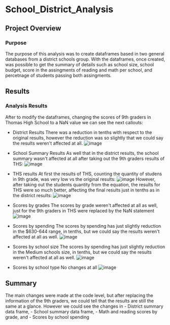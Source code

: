 # School_District_Analysis

## Project Overview
### Purpose
The purpose of this analysis was to create dataframes based in two general databases from a district schools group. With the dataframes, once created, was possible to get the summary of details such as school size, school budget, score in the assingments of reading and math per school, and percetnage of students passing both assingments.

## Results
### Analysis Results
After to modify the dataframes, changing the scores of 9th graders in Thomas High School to a NaN value we can see the next callouts:

- District Results
There was a reduction in tenths with respect to the original results, however the reduction was so slightly that we could say the results weren't affected at all.
![image](https://user-images.githubusercontent.com/96214489/151728638-a35fe898-f143-4edb-a4ce-cf82be297ec7.png)

- School Summary Results
As well that in the district results, the school summary wasn't affected at all after taking out the 9th graders results of THS:
![image](https://user-images.githubusercontent.com/96214489/151729069-016348bd-73a8-421c-8517-bf98da599266.png)

- THS results
At first the results of THS, counting the quantity of studens in 9th grade, was very low vs the original results:
![image](https://user-images.githubusercontent.com/96214489/151728184-5b2d1bb2-fbce-4447-b3de-569bf32868f1.png)
However, after taking out the students quantity from the equation, the results for THS were so much better, affecting the final results just in tenths as in the district results:
![image](https://user-images.githubusercontent.com/96214489/151728474-1537b613-c0f9-482f-9b1d-6bd948247f44.png)

- Scores by grades
The scores by grade weren't affected at all as well, just for the 9th graders in THS were replaced by the NaN statement
![image](https://user-images.githubusercontent.com/96214489/151729620-20cdeb2a-1c27-43ab-96ca-b08e4529f18b.png)

- Scores by spending
The scores by spending has just slightly reduction in the $630-644 range, in tenths, but we could say the results weren't affected at all as well.
![image](https://user-images.githubusercontent.com/96214489/151729870-05d07f95-a2ba-49ad-80d5-3195a479c449.png)

- Scores by school size
The scores by spending has just slightly reduction in the Medium schools size, in tenths, but we could say the results weren't affected at all as well.
![image](https://user-images.githubusercontent.com/96214489/151730408-b58d71b0-26a2-40e8-b852-172d71624389.png)

- Scores by school type
No changes at all
![image](https://user-images.githubusercontent.com/96214489/151730841-6d50b356-b57e-4111-9f8f-506abd35a899.png)


## Summary
The main changes were made at the code level, but after replacing the information of the 9th graders, we could tell that the results are still the same at a glance.
However we could see the changes in
    - District summary data frame,
    - School summary data frame,
    - Math and reading scores by grade, and
    - Scores by school spending



